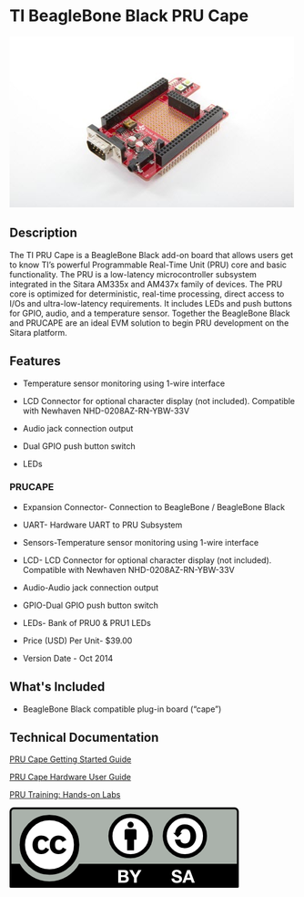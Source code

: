 # TI BeagleBone Black PRU Cape

![fig_1](prucape.jpg)

## Description

The TI PRU Cape is a BeagleBone Black add-on board that allows users get to know TI’s
powerful Programmable Real-Time Unit (PRU) core and basic functionality.
The PRU is a low-latency microcontroller subsystem integrated in the Sitara AM335x and
AM437x family of devices.
The PRU core is optimized for deterministic, real-time processing, direct access to I/Os
and ultra-low-latency requirements.
It includes LEDs and push buttons for GPIO, audio, and a temperature sensor.
Together the BeagleBone Black and PRUCAPE are an ideal EVM solution to begin PRU development
on the Sitara platform.

## Features

- Temperature sensor monitoring using 1-wire interface

- LCD Connector for optional character display (not included). Compatible with Newhaven NHD-0208AZ-RN-YBW-33V

- Audio jack connection output

- Dual GPIO push button switch

- LEDs

### PRUCAPE

- Expansion Connector- Connection to BeagleBone / BeagleBone Black

- UART- Hardware UART to PRU Subsystem

- Sensors-Temperature sensor monitoring using 1-wire interface

- LCD- LCD Connector for optional character display (not included).
  Compatible with Newhaven NHD-0208AZ-RN-YBW-33V

- Audio-Audio jack connection output

- GPIO-Dual GPIO push button switch

- LEDs- Bank of PRU0 & PRU1 LEDs

- Price (USD) Per Unit- $39.00

- Version Date - Oct 2014

## What's Included

- BeagleBone Black compatible plug-in board (“cape”)

## Technical Documentation

[PRU Cape Getting Started Guide](./PRU_GS.md)

[PRU Cape Hardware User Guide](./PRU_HUG.md)

[PRU Training: Hands-on Labs](./PRU_training.md)

![CC-BY-SA](./cc-by-sa.png)
